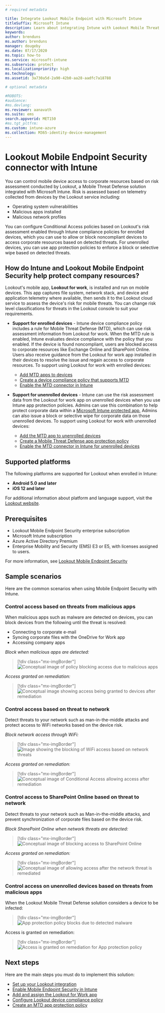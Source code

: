 ```yaml
---
# required metadata

title: Integrate Lookout Mobile Endpoint with Microsoft Intune
titleSuffix: Microsoft Intune
description: Learn about integrating Intune with Lookout Mobile Threat Defense (MTD) to control mobile device access to your corporate resources.
keywords:
author: brenduns
ms.author: brenduns
manager: dougeby
ms.date: 07/17/2020
ms.topic: how-to
ms.service: microsoft-intune
ms.subservice: protect
ms.localizationpriority: high
ms.technology:
ms.assetid: 3a730a5d-2a90-42b0-aa28-aadfc7a18788

# optional metadata

#ROBOTS:
#audience:
#ms.devlang:
ms.reviewer: aanavath
ms.suite: ems
search.appverid: MET150
#ms.tgt_pltfrm:
ms.custom: intune-azure
ms.collection: M365-identity-device-management
---
```


# Lookout Mobile Endpoint Security connector with Intune

You can control mobile device access to corporate resources based on risk assessment conducted by Lookout, a Mobile Threat Defense solution integrated with Microsoft Intune. Risk is assessed based on telemetry collected from devices by the Lookout service including:
- Operating system vulnerabilities
- Malicious apps installed
- Malicious network profiles

You can configure Conditional Access policies based on Lookout's risk assessment enabled through Intune compliance policies for enrolled devices, which you can use to allow or block noncompliant devices to access corporate resources based on detected threats. For unenrolled devices, you can use app protection policies to enforce a block or selective wipe based on detected threats.

## How do Intune and Lookout Mobile Endpoint Security help protect company resources?

Lookout's mobile app, **Lookout for work**, is installed and run on mobile devices. This app captures file system, network stack, and device and application telemetry where available, then sends it to the Lookout cloud service to assess the device's risk for mobile threats. You can change risk level classifications for threats in the Lookout console to suit your requirements.

- **Support for enrolled devices** - Intune device compliance policy includes a rule for Mobile Threat Defense (MTD), which can use risk assessment information from Lookout for work. When the MTD rule is enabled, Intune evaluates device compliance with the policy that you enabled. If the device is found noncompliant, users are blocked access to corporate resources like Exchange Online and SharePoint Online. Users also receive guidance from the Lookout for work app installed in their devices to resolve the issue and regain access to corporate resources. To support using Lookout for work with enrolled devices:
  - [Add MTD apps to devices](../protect/mtd-apps-ios-app-configuration-policy-add-assign.md)
  - [Create a device compliance policy that supports MTD](../protect/mtd-device-compliance-policy-create.md)
  - [Enable the MTD connector in Intune](../protect/mtd-connector-enable.md)

- **Support for unenrolled devices** - Intune can use the risk assessment data from the Lookout for work app on unenrolled devices when you use Intune app protection policies. Admins can use this combination to help protect corporate data within a [Microsoft Intune protected app](../apps/apps-supported-intune-apps.md), Admins can also issue a block or selective wipe for corporate data on those unenrolled devices. To support using Lookout for work with unenrolled devices:
  - [Add the MTD app to unenrolled devices](../protect/mtd-add-apps-unenrolled-devices.md)
  - [Create a Mobile Threat Defense app protection policy](../protect/mtd-app-protection-policy.md)
  - [Enable the MTD connector in Intune for unenrolled devices](../protect/mtd-enable-unenrolled-devices.md)

## Supported platforms

The following platforms are supported for Lookout when enrolled in Intune:

- **Android 5.0 and later**  
- **iOS 12 and later**  

For additional information about platform and language support, visit the [Lookout website](https://personal.support.lookout.com/hc/articles/114094140253).  

## Prerequisites

- Lookout Mobile Endpoint Security enterprise subscription  
- Microsoft Intune subscription
- Azure Active Directory Premium
- Enterprise Mobility and Security (EMS) E3 or E5, with licenses assigned to users.  

For more information, see [Lookout Mobile Endpoint Security](https://www.lookout.com/products/mobile-endpoint-security)

## Sample scenarios

Here are the common scenarios when using Mobile Endpoint Security with Intune.

### Control access based on threats from malicious apps

When malicious apps such as malware are detected on devices, you can block devices from the following until the threat is resolved:

- Connecting to corporate e-mail
- Syncing corporate files with the OneDrive for Work app
- Accessing company apps

*Block when malicious apps are detected:*

> [!div class="mx-imgBorder"]
> ![Conceptual image of policy blocking access due to malicious apps](./media/lookout-mobile-threat-defense-connector/malicious-apps-blocked.png)

*Access granted on remediation:*

> [!div class="mx-imgBorder"]
> ![Conceptual image showing access being granted to devices after remediation](./media/lookout-mobile-threat-defense-connector/malicious-apps-unblocked.png)

### Control access based on threat to network

Detect threats to your network such as man-in-the-middle attacks and protect access to WiFi networks based on the device risk.

*Block network access through WiFi:*

> [!div class="mx-imgBorder"]
> ![Image showing the blocking of WiFi access based on network threats](./media/lookout-mobile-threat-defense-connector/network-wifi-blocked.png)

*Access granted on remediation:*

> [!div class="mx-imgBorder"]
> ![Conceptual image of Conditional Access allowing access after remediation](./media/lookout-mobile-threat-defense-connector/network-wifi-unblocked.png)

### Control access to SharePoint Online based on threat to network

Detect threats to your network such as Man-in-the-middle attacks, and prevent synchronization of corporate files based on the device risk.

*Block SharePoint Online when network threats are detected:*

> [!div class="mx-imgBorder"]
> ![Conceptual image of blocking access to SharePoint Online](./media/lookout-mobile-threat-defense-connector/network-spo-blocked.png)

*Access granted on remediation:*

> [!div class="mx-imgBorder"]
> ![Conceptual image of allowing access after the network threat is remediated](./media/lookout-mobile-threat-defense-connector/network-spo-unblocked.png)

### Control access on unenrolled devices based on threats from malicious apps

When the Lookout Mobile Threat Defense solution considers a device to be infected:
> [!div class="mx-imgBorder"]
> ![App protection policy blocks due to detected malware](./media/lookout-mobile-threat-defense-connector/lookout-app-policy-block.png)

Access is granted on remediation:

> [!div class="mx-imgBorder"]
> ![Access is granted on remediation for App protection policy](./media/lookout-mobile-threat-defense-connector/lookout-app-policy-remediated.png)

## Next steps

Here are the main steps you must do to implement this solution:

- [Set up your Lookout integration](lookout-mtd-connector-integration.md)
- [Enable Mobile Endpoint Security in Intune](mtd-connector-enable.md)
- [Add and assign the Lookout for Work app](mtd-apps-ios-app-configuration-policy-add-assign.md)
- [Configure Lookout device compliance policy](mtd-device-compliance-policy-create.md)
- [Create an MTD app protection policy](mtd-app-protection-policy.md)
